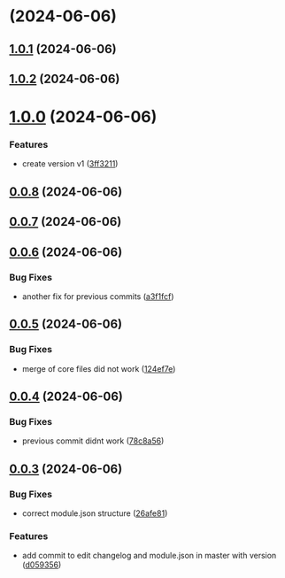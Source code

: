 # [](https://github.com/toni299/kith-teleporter/compare/v1.0.1...v) (2024-06-06)



## [1.0.1](https://github.com/toni299/kith-teleporter/compare/v1.0.2...v1.0.1) (2024-06-06)



## [1.0.2](https://github.com/toni299/kith-teleporter/compare/v1.0.0...v1.0.2) (2024-06-06)



# [1.0.0](https://github.com/toni299/kith-teleporter/compare/v0.0.8...v1.0.0) (2024-06-06)


### Features

* create version v1 ([3ff3211](https://github.com/toni299/kith-teleporter/commit/3ff3211324ec5b6929ff632fc50be6b6deed2521))



## [0.0.8](https://github.com/toni299/kith-teleporter/compare/v0.0.7...v0.0.8) (2024-06-06)



## [0.0.7](https://github.com/toni299/kith-teleporter/compare/v0.0.6...v0.0.7) (2024-06-06)



## [0.0.6](https://github.com/toni299/kith-teleporter/compare/v0.0.5...v0.0.6) (2024-06-06)


### Bug Fixes

* another fix for previous commits ([a3f1fcf](https://github.com/toni299/kith-teleporter/commit/a3f1fcfc1bec6ce82075e65c222bacb2ca6cb83c))



## [0.0.5](https://github.com/toni299/kith-teleporter/compare/v0.0.4...v0.0.5) (2024-06-06)


### Bug Fixes

* merge of core files did not work ([124ef7e](https://github.com/toni299/kith-teleporter/commit/124ef7e63467479a9cc41250fff4a35e99dbf612))



## [0.0.4](https://github.com/toni299/kith-teleporter/compare/v0.0.3...v0.0.4) (2024-06-06)


### Bug Fixes

* previous commit didnt work ([78c8a56](https://github.com/toni299/kith-teleporter/commit/78c8a569b69b215c1a011163b6449e47b55f15af))



## [0.0.3](https://github.com/toni299/kith-teleporter/compare/26afe81384528175320834dfc837344409197cf4...v0.0.3) (2024-06-06)


### Bug Fixes

* correct module.json structure ([26afe81](https://github.com/toni299/kith-teleporter/commit/26afe81384528175320834dfc837344409197cf4))


### Features

* add commit to edit changelog and module.json in master with version ([d059356](https://github.com/toni299/kith-teleporter/commit/d059356f9165652f0679e224ea1feb7682beee9c))



